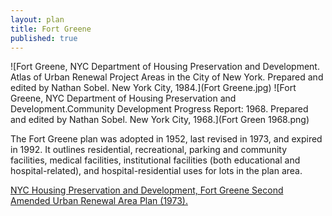 ```yaml
---
layout: plan
title: Fort Greene
published: true
---
```


![Fort Greene, NYC Department of Housing Preservation and Development. Atlas of Urban Renewal Project Areas in the City of New York. Prepared and edited by Nathan Sobel. New York City, 1984.](Fort Greene.jpg)
![Fort Greene, NYC Department of Housing Preservation and Development.Community Development Progress Report: 1968. Prepared and edited by Nathan Sobel. New York City, 1968.](Fort Green 1968.png)

The Fort Greene plan was adopted in 1952, last revised in 1973, and expired in 1992. It outlines residential, recreational, parking and community facilities, medical facilities, institutional facilities (both educational and hospital-related), and hospital-residential uses for lots in the plan area.

[NYC Housing Preservation and Development, Fort Greene Second Amended Urban Renewal Area Plan (1973).](https://www.nyc.gov/assets/hpd/downloads/pdfs/services/fort-greene-second-amended-urp.pdf)
